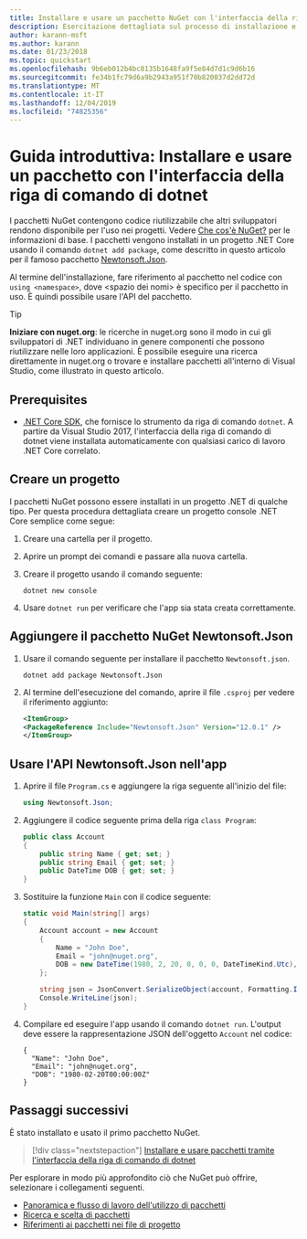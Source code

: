 ```yaml
---
title: Installare e usare un pacchetto NuGet con l'interfaccia della riga di comando di dotnet
description: Esercitazione dettagliata sul processo di installazione e uso di un pacchetto NuGet in un progetto .NET Core.
author: karann-msft
ms.author: karann
ms.date: 01/23/2018
ms.topic: quickstart
ms.openlocfilehash: 9b6eb012b4bc8135b1648fa9f5e84d7d1c9d6b16
ms.sourcegitcommit: fe34b1fc79d6a9b2943a951f70b820037d2dd72d
ms.translationtype: MT
ms.contentlocale: it-IT
ms.lasthandoff: 12/04/2019
ms.locfileid: "74825356"
---
```

# <a name="quickstart-install-and-use-a-package-using-the-dotnet-cli"></a>Guida introduttiva: Installare e usare un pacchetto con l'interfaccia della riga di comando di dotnet

I pacchetti NuGet contengono codice riutilizzabile che altri sviluppatori rendono disponibile per l'uso nei progetti. Vedere [Che cos'è NuGet?](../What-is-NuGet.md) per le informazioni di base. I pacchetti vengono installati in un progetto .NET Core usando il comando `dotnet add package`, come descritto in questo articolo per il famoso pacchetto [Newtonsoft.Json](https://www.nuget.org/packages/Newtonsoft.Json/).

Al termine dell'installazione, fare riferimento al pacchetto nel codice con `using <namespace>`, dove \<spazio dei nomi\> è specifico per il pacchetto in uso. È quindi possibile usare l'API del pacchetto.

> [!Tip]
> **Iniziare con nuget.org**: le ricerche in nuget.org sono il modo in cui gli sviluppatori di .NET individuano in genere componenti che possono riutilizzare nelle loro applicazioni. È possibile eseguire una ricerca direttamente in nuget.org o trovare e installare pacchetti all'interno di Visual Studio, come illustrato in questo articolo.

## <a name="prerequisites"></a>Prerequisites

- [.NET Core SDK](https://www.microsoft.com/net/download/), che fornisce lo strumento da riga di comando `dotnet`. A partire da Visual Studio 2017, l'interfaccia della riga di comando di dotnet viene installata automaticamente con qualsiasi carico di lavoro .NET Core correlato.

## <a name="create-a-project"></a>Creare un progetto

I pacchetti NuGet possono essere installati in un progetto .NET di qualche tipo. Per questa procedura dettagliata creare un progetto console .NET Core semplice come segue:

1. Creare una cartella per il progetto.

1. Aprire un prompt dei comandi e passare alla nuova cartella.

1. Creare il progetto usando il comando seguente:

    ```dotnetcli
    dotnet new console
    ```

1. Usare `dotnet run` per verificare che l'app sia stata creata correttamente.

## <a name="add-the-newtonsoftjson-nuget-package"></a>Aggiungere il pacchetto NuGet Newtonsoft.Json

1. Usare il comando seguente per installare il pacchetto `Newtonsoft.json`.

    ```dotnetcli
    dotnet add package Newtonsoft.Json
    ```

2. Al termine dell'esecuzione del comando, aprire il file `.csproj` per vedere il riferimento aggiunto:

    ```xml
   <ItemGroup>
    <PackageReference Include="Newtonsoft.Json" Version="12.0.1" />
   </ItemGroup>
    ```

## <a name="use-the-newtonsoftjson-api-in-the-app"></a>Usare l'API Newtonsoft.Json nell'app

1. Aprire il file `Program.cs` e aggiungere la riga seguente all'inizio del file:

    ```cs
    using Newtonsoft.Json;
    ```

1. Aggiungere il codice seguente prima della riga `class Program`:

    ```cs
    public class Account
    {
        public string Name { get; set; }
        public string Email { get; set; }
        public DateTime DOB { get; set; }
    }
    ```

1. Sostituire la funzione `Main` con il codice seguente:

    ```cs
    static void Main(string[] args)
    {
        Account account = new Account
        {
            Name = "John Doe",
            Email = "john@nuget.org",
            DOB = new DateTime(1980, 2, 20, 0, 0, 0, DateTimeKind.Utc),
        };

        string json = JsonConvert.SerializeObject(account, Formatting.Indented);
        Console.WriteLine(json);
    }
    ```

1. Compilare ed eseguire l'app usando il comando `dotnet run`. L'output deve essere la rappresentazione JSON dell'oggetto `Account` nel codice:

    ```output
    {
      "Name": "John Doe",
      "Email": "john@nuget.org",
      "DOB": "1980-02-20T00:00:00Z"
    }
    ```

## <a name="next-steps"></a>Passaggi successivi

È stato installato e usato il primo pacchetto NuGet.

> [!div class="nextstepaction"]
> [Installare e usare pacchetti tramite l'interfaccia della riga di comando di dotnet](../consume-packages/install-use-packages-dotnet-cli.md)

Per esplorare in modo più approfondito ciò che NuGet può offrire, selezionare i collegamenti seguenti.

- [Panoramica e flusso di lavoro dell'utilizzo di pacchetti](../consume-packages/overview-and-workflow.md)
- [Ricerca e scelta di pacchetti](../consume-packages/finding-and-choosing-packages.md)
- [Riferimenti ai pacchetti nei file di progetto](../consume-packages/package-references-in-project-files.md)
